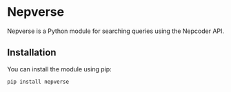 # Nepverse

Nepverse is a Python module for searching queries using the Nepcoder API.

## Installation

You can install the module using pip:

```bash
pip install nepverse
